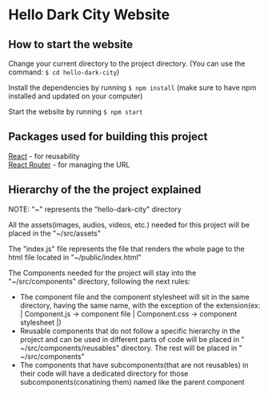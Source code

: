 # Hello Dark City Website
## How to start the website

 Change your current directory to the project directory. 
(You can use the command:  `$ cd hello-dark-city`)

Install the dependencies by running `$ npm install` (make sure to have npm installed and updated on your computer)

Start the website by running `$ npm start`

## Packages used for building this project

[React](reactjs.org) - for reusability \
[React Router](https://reactrouter.com/) - for managing the URL



## Hierarchy of the the project explained

NOTE: "~" represents the "hello-dark-city" directory 

All the assets(images, audios, videos, etc.) needed for this project will be placed in the "~/src/assets"

The "index.js" file represents the file that renders the whole page to the html file located in "~/public/index.html"

The Components needed for the project will stay into the "~/src/components" directory, following the next rules:
-   The component file and the component stylesheet will sit in the same directory, having the same name, with the exception of the extension(ex: | Component.js -> component file | Component.css -> component stylesheet |)
-   Reusable components that do not follow a specific hierarchy in the project and can be used in different parts of code will be placed in " ~/src/components/reusables" directory. The rest will be placed in " ~/src/components" 
-   The components that have subcomponents(that are not reusables) in their code will have a dedicated directory for those subcomponents(conatining them) named like the parent component

